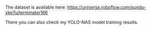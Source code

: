 The dataset is available here: https://universe.roboflow.com/sundu-xke7u/terminator166

There you can also check my YOLO-NAS model training results.
